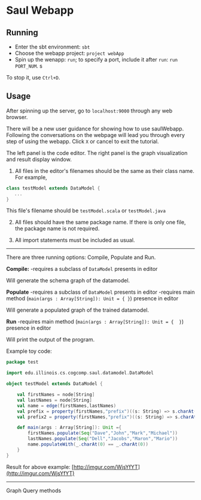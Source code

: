 # Saul Webapp 

## Running
- Enter the sbt environment: `sbt`
- Choose the webapp project: `project webApp`
- Spin up the wenapp: `run`; to specify a port, include it after `run`: `run PORT_NUM`. s

To stop it, use `Ctrl+D`. 

## Usage
After spinning up the server, go to `localhost:9000` through any web browser.

There will be a new user guidance for showing how to use saulWebapp.
Following the conversations on the webpage will lead you through every step of using the webapp.
Click `X` or cancel to exit the tutorial.

The left panel is the code editor.
The right panel is the graph visualization and result display window.

1. All files in the editor's filenames should be the same as their class name.
For example,
```scala
class testModel extends DataModel {
   ...
}
```
This file's filename should be `testModel.scala` or `testModel.java`

2. All files should have the same package name. If there is only one file, the package name is not required.

3. All import statements must be included as usual.
***
There are three running options: Compile, Populate and Run.

**Compile:**
-requires a subclass of `DataModel` presents in editor

Will generate the schema graph of the datamodel.

**Populate**
-requires a subclass of `DataModel` presents in editor
-requires main method (`main(args : Array[String]): Unit = { }`) presence in editor

Will generate a populated graph of the trained datamodel.

**Run**
-requires main method (`main(args : Array[String]): Unit = {  }`) presence in editor

Will print the output of the program.

Example toy code:
```scala
package test

import edu.illinois.cs.cogcomp.saul.datamodel.DataModel

object testModel extends DataModel {

    val firstNames = node[String]
    val lastNames = node[String]
    val name = edge(firstNames,lastNames)
    val prefix = property(firstNames,"prefix")((s: String) => s.charAt(1).toString)
    val prefix2 = property(firstNames,"prefix")((s: String) => s.charAt(0).toString)

    def main(args : Array[String]): Unit ={
        firstNames.populate(Seq("Dave","John","Mark","Michael"))
        lastNames.populate(Seq("Dell","Jacobs","Maron","Mario"))
        name.populateWith(_.charAt(0) == _.charAt(0))
    }
}
```

Result for above example: [http://imgur.com/WjsYfYT](http://imgur.com/WjsYfYT)

***

Graph Query methods

